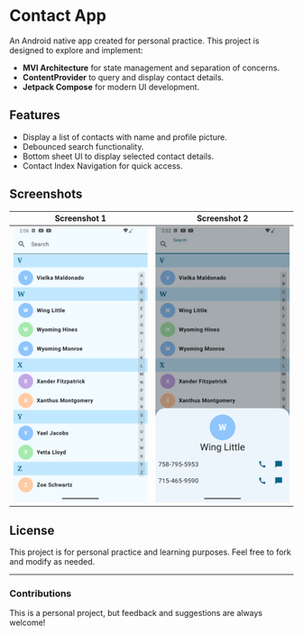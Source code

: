 # Contact App
An Android native app created for personal practice. This project is designed to explore and implement:
- **MVI Architecture** for state management and separation of concerns.
- **ContentProvider** to query and display contact details.
- **Jetpack Compose** for modern UI development.

## Features
- Display a list of contacts with name and profile picture.
- Debounced search functionality.
- Bottom sheet UI to display selected contact details.
- Contact Index Navigation for quick access.

## Screenshots
| Screenshot 1 | Screenshot 2 |
|-------------|-------------|
| ![Screenshot 1](img/screenshot1.png) | ![Screenshot 2](img/screenshot2.png)|


## License
This project is for personal practice and learning purposes. Feel free to fork and modify as needed.

---
### Contributions
This is a personal project, but feedback and suggestions are always welcome!

